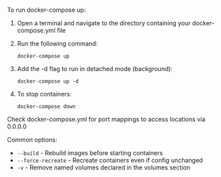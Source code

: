 To run docker-compose up:

1. Open a terminal and navigate to the directory containing your docker-compose.yml file

2. Run the following command:
   ```
   docker-compose up
   ```

3. Add the -d flag to run in detached mode (background):
   ```
   docker-compose up -d
   ```

4. To stop containers:
   ```
   docker-compose down
   ```


Check docker-compose.yml for port mappings to access locations via 0.0.0.0

Common options:
- `--build` - Rebuild images before starting containers
- `--force-recreate` - Recreate containers even if config unchanged
- `-v` - Remove named volumes declared in the volumes section
